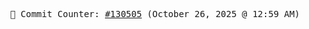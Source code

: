 <p align="center">
    <samp>
        📮 Commit Counter: <a href="https://github.com/Javascript-void0/Javascript-void0/commits/main">#130505</a> (October 26, 2025 @ 12:59 AM)
    </samp>
</p>
